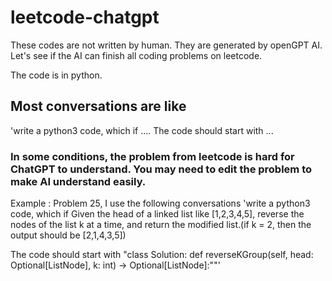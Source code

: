 # leetcode-chatgpt
These codes are not written by human. They are generated by openGPT AI. Let's see if the AI can finish all coding problems on leetcode.

The code is in python.

## Most conversations are like 
'write a python3 code, which if ....
The code should start with ...

### In some conditions, the problem from leetcode is hard for ChatGPT to understand. You may need to edit the problem to make AI understand easily.
Example : Problem 25, I use the following conversations
'write a python3 code, which if Given the head of a linked list like [1,2,3,4,5], reverse the nodes of the list k at a time, and return the modified list.(if k = 2, then the output should be [2,1,4,3,5])


The code should start with "class Solution:
    def reverseKGroup(self, head: Optional[ListNode], k: int) -> Optional[ListNode]:""'
